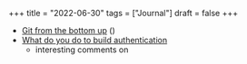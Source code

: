 +++
title = "2022-06-30"
tags = ["Journal"]
draft = false
+++

-   [Git from the bottom up](https://jwiegley.github.io/git-from-the-bottom-up/) ()
-   [What do you do to build authentication](https://news.ycombinator.com/item?id=31919548)
    -   interesting comments on